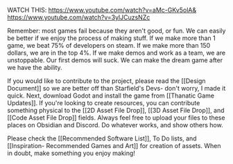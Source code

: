 WATCH THIS: https://www.youtube.com/watch?v=aMc-GKv5olA&
https://www.youtube.com/watch?v=3ylJCuzsNZc

Remember: most games fail because they aren't good, or fun. We can easily be better if we enjoy  the process of making stuff. If we make more than 1 game, we beat 75% of developers on steam. If we make more than 150 dollars, we are in the top 4%. If we make demos and work as a team, we are unstoppable. Our first demos will suck. We can make the dream game after we have the ability.

If you would like to contribute to the project, please read the [[Design Document]] so we are better off than Starfield's Devs- don't worry, I made it quick. Next, download Godot and install the game from [[Thanatic Game Updates]]. If you're looking to create resources, you can contribute something physical to the [[2D Asset File Drop]], [[3D Asset File Drop]], and [[Code Asset File Drop]] fields. Always feel free to upload your files to these places on Obsidian and Discord. Do whatever works, and show others how.

Please check the [[Recommended Software List]], To Do lists, and [[Inspiration- Recommended Games and Art]] for creation of assets. When in doubt, make something you enjoy making!